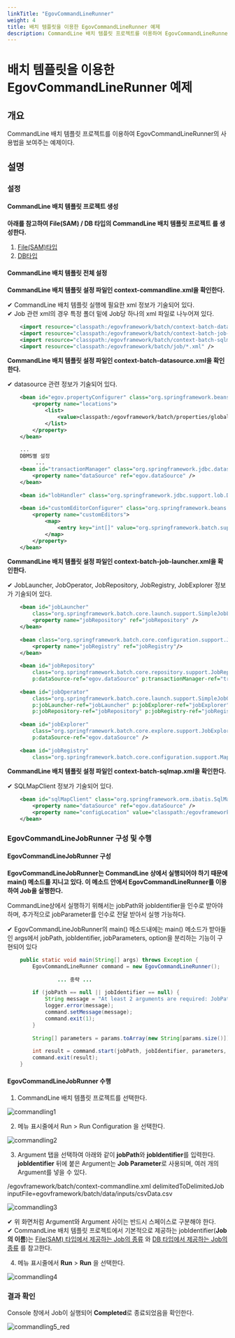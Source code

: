 ```yaml
---
linkTitle: "EgovCommandLineRunner"
weight: 4
title: 배치 템플릿을 이용한 EgovCommandLineRunner 예제
description: CommandLine 배치 템플릿 프로젝트를 이용하여 EgovCommandLineRunner의 사용법을 보여주는 예제이다.
---
```

# 배치 템플릿을 이용한 EgovCommandLineRunner 예제

## 개요

CommandLine 배치 템플릿 프로젝트를 이용하여 EgovCommandLineRunner의 사용법을 보여주는 예제이다.

## 설명

### 설정

#### CommandLine 배치 템플릿 프로젝트 생성

**아래를 참고하여 File(SAM) / DB 타입의 CommandLine 배치 템플릿 프로젝트 를 생성한다.**

1. [File(SAM)타입](https://www.egovframe.go.kr/wiki/doku.php?id=egovframework:dev2:bdev:imp:batch_template_wizard:sam_commandline_template_mgmt)
2. [DB타입](./https://www.egovframe.go.kr/wiki/doku.php?id=egovframework:dev2:bdev:imp:batch_template_wizard:db_commandline_template_mgmt)

#### CommandLine 배치 템플릿 전체 설정

**CommandLine 배치 템플릿 설정 파일인 context-commandline.xml을 확인한다.**

✔ CommandLine 배치 템플릿 실행에 필요한 xml 정보가 기술되어 있다.  
✔ Job 관련 xml의 경우 특정 폴더 밑에 Job당 하나의 xml 파일로 나누어져 있다.  

```xml
    <import resource="classpath:/egovframework/batch/context-batch-datasource.xml" />
	<import resource="classpath:/egovframework/batch/context-batch-job-launcher.xml" />
	<import resource="classpath:/egovframework/batch/context-batch-sqlmap.xml" />
	<import resource="classpath:/egovframework/batch/job/*.xml" />
```

**CommandLine 배치 템플릿 설정 파일인 context-batch-datasource.xml을 확인한다.**

✔ datasource 관련 정보가 기술되어 있다.

```xml
    <bean id="egov.propertyConfigurer" class="org.springframework.beans.factory.config.PropertyPlaceholderConfigurer">
        <property name="locations">
            <list>
                <value>classpath:/egovframework/batch/properties/globals.properties</value>
            </list>
        </property>
    </bean>
 
	...
	DBMS별 설정
         ...
    <bean id="transactionManager" class="org.springframework.jdbc.datasource.DataSourceTransactionManager" lazy-init="true">
		<property name="dataSource" ref="egov.dataSource" />
	</bean>
 
	<bean id="lobHandler" class="org.springframework.jdbc.support.lob.DefaultLobHandler"/>
 
	<bean id="customEditorConfigurer" class="org.springframework.beans.factory.config.CustomEditorConfigurer">
		<property name="customEditors">
			<map>
				<entry key="int[]" value="org.springframework.batch.support.IntArrayPropertyEditor" />
			</map>
		</property>
	</bean>
```

**CommandLine 배치 템플릿 설정 파일인 context-batch-job-launcher.xml을 확인한다.**

✔ JobLauncher, JobOperator, JobRepository, JobRegistry, JobExplorer 정보가 기술되어 있다.

```xml
    <bean id="jobLauncher"
		class="org.springframework.batch.core.launch.support.SimpleJobLauncher">
		<property name="jobRepository" ref="jobRepository" />
	</bean>
 
	<bean class="org.springframework.batch.core.configuration.support.JobRegistryBeanPostProcessor">
		<property name="jobRegistry" ref="jobRegistry"/>
	</bean>
 
	<bean id="jobRepository"
		class="org.springframework.batch.core.repository.support.JobRepositoryFactoryBean"
		p:dataSource-ref="egov.dataSource" p:transactionManager-ref="transactionManager" p:lobHandler-ref="lobHandler"/>
 
	<bean id="jobOperator"
		class="org.springframework.batch.core.launch.support.SimpleJobOperator"
		p:jobLauncher-ref="jobLauncher" p:jobExplorer-ref="jobExplorer"
		p:jobRepository-ref="jobRepository" p:jobRegistry-ref="jobRegistry" />
 
	<bean id="jobExplorer"
		class="org.springframework.batch.core.explore.support.JobExplorerFactoryBean"
		p:dataSource-ref="egov.dataSource" />
 
	<bean id="jobRegistry"
		class="org.springframework.batch.core.configuration.support.MapJobRegistry" />
```

**CommandLine 배치 템플릿 설정 파일인 context-batch-sqlmap.xml을 확인한다.**

✔ SQLMapClient 정보가 기술되어 있다.

```xml
    <bean id="sqlMapClient" class="org.springframework.orm.ibatis.SqlMapClientFactoryBean">
		<property name="dataSource" ref="egov.dataSource" />
		<property name="configLocation" value="classpath:/egovframework/sqlmap/brte/sql-map-config.xml" />	
	</bean>
```

### EgovCommandLineJobRunner 구성 및 수행

#### EgovCommandLineJobRunner 구성

**EgovCommandLineJobRunner는 CommandLine 상에서 실행되어야 하기 때문에 main() 메소드를 지니고 있다. 이 메소드 안에서 EgovCommandLineRunner를 이용하여 Job을 실행한다.**

CommandLine상에서 실행하기 위해서는 jobPath와 jobIdentifier을 인수로 받아야 하며, 추가적으로 jobParameter를 인수로 전달 받아서 실행 가능하다.  

✔ EgovCommandLineJobRunner의 main() 메소드내에는 main() 메소드가 받아들인 args에서 jobPath, jobIdentifier, jobParameters, option을 분리하는 기능이 구현되어 있다

```java
	public static void main(String[] args) throws Exception {
		EgovCommandLineRunner command = new EgovCommandLineRunner();
 
                ... 중략 ...
 
        if (jobPath == null || jobIdentifier == null) {
			String message = "At least 2 arguments are required: JobPath and jobIdentifier.";
			logger.error(message);
			command.setMessage(message);
			command.exit(1);
		}
 
		String[] parameters = params.toArray(new String[params.size()]);
 
		int result = command.start(jobPath, jobIdentifier, parameters, opts);
		command.exit(result);
    }
```

#### EgovCommandLineJobRunner 수행

1. CommandLine 배치 템플릿 프로젝트를 선택한다.

![commandling1](../images/commandling1.png)

2. 메뉴 표시줄에서 Run > Run Configuration 을 선택한다.

![commandling2](../images/commandling2.png)

3. Argument 탭을 선택하여 아래와 같이 **jobPath**와 **jobIdentifier**를 입력한다. **jobIdentifier** 뒤에 붙은 Argument는 **Job Parameter**로 사용되며, 여러 개의 Argument를 넣을 수 있다.

/egovframework/batch/context-commandline.xml delimitedToDelimitedJob inputFile=egovframework/batch/data/inputs/csvData.csv

![commandling3](../images/commandling3.png)


✔ 위 화면처럼 Argument와 Argument 사이는 반드시 스페이스로 구분해야 한다.  
✔ CommandLine 배치 템플릿 프로젝트에서 기본적으로 제공하는 jobIdentifier(**Job의 이름**)는 [File(SAM) 타입에서 제공하는 Job의 종류](https://www.egovframe.go.kr/wiki/doku.php?id=egovframework:dev2:bdev:imp:batch_template_wizard:sam_commandline_template_mgmt#%EC%B0%B8%EA%B3%A0%EC%82%AC%ED%95%AD) 와 [DB 타입에서 제공하는 Job의 종류](https://www.egovframe.go.kr/wiki/doku.php?id=egovframework:dev2:bdev:imp:batch_template_wizard:sam_commandline_template_mgmt#%EC%B0%B8%EA%B3%A0%EC%82%AC%ED%95%AD) 를 참고한다.  

4. 메뉴 표시줄에서 **Run** > **Run** 을 선택한다.

![commandling4](../images/commandling4.png)

### 결과 확인
Console 창에서 Job이 실행되어 **Completed**로 종료되었음을 확인한다.

![commandling5_red](../images/commandling5_red.png)
